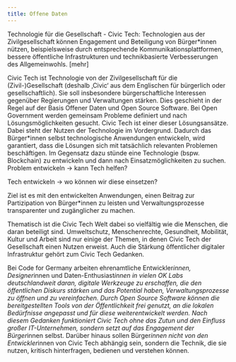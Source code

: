```yaml
---
title: Offene Daten
---
```

Technologie für die Gesellschaft - Civic Tech: Technologien aus der Zivilgesellschaft können Engagement und Beteiligung von Bürger*innen nützen, beispielsweise durch entsprechende Kommunikationsplattformen, bessere öffentliche Infrastrukturen und technikbasierte Verbesserungen des Allgemeinwohls. [mehr]

Civic Tech ist Technologie von der Zivilgesellschaft für die (Zivil-)Gesellschaft (deshalb ‚Civic‘ aus dem Englischen für bürgerlich oder gesellschaftlich). Sie soll insbesondere bürgerschaftliche Interessen gegenüber Regierungen und Verwaltungen stärken. Dies geschieht in der Regel auf der Basis Offener Daten und Open Source Software.
Bei Open Government werden gemeinsam Probleme definiert und nach Lösungsmöglichkeiten gesucht. Civic Tech ist einer dieser Lösungsansätze. Dabei steht der Nutzen der Technologie im Vordergrund. Dadurch das Bürger*innen selbst technologische Anwendungen entwickeln, wird garantiert, dass die Lösungen sich mit tatsächlich relevanten Problemen beschäftigen. Im Gegensatz dazu stünde eine Technologie (bspw. Blockchain) zu entwickeln und dann nach Einsatzmöglichkeiten zu suchen.
Problem entwickeln → kann Tech helfen?

Tech entwickeln → wo können wir diese einsetzen?  

Ziel ist es mit den entwickelten Anwendungen, einen Beitrag zur Partizipation von Bürger*innen zu leisten und Verwaltungsprozesse transparenter und zugänglicher zu machen.

Thematisch ist die Civic Tech Welt dabei so vielfältig wie die Menschen, die daran beteiligt sind. Umweltschutz, Menschenrechte, Gesundheit, Mobilität, Kultur und Arbeit sind nur einige der Themen, in denen Civic Tech der Gesellschaft einen Nutzen erweist. Auch die Stärkung öffentlicher digitaler Infrastruktur gehört zum Civic Tech Gedanken.

Bei Code for Germany arbeiten ehrenamtliche Entwickler*innen, Designer*innen und Daten-Enthusiast*innen in vielen OK Labs deutschlandweit daran, digitale Werkzeuge zu erschaffen, die den öffentlichen Diskurs stärken und das Potential haben, Verwaltungsprozesse zu öffnen und zu vereinfachen. Durch Open Source Software können die bereitgestellten Tools von der Öffentlichkeit frei genutzt, an die lokalen Bedürfnisse angepasst und für diese weiterentwickelt werden. Nach diesem Gedanken funktioniert Civic Tech ohne das Zutun und den Einfluss großer IT-Unternehmen, sondern setzt auf das Engagement der Bürger*innen selbst. Darüber hinaus sollen Bürger*innen nicht von den Entwickler*innen von Civic Tech abhängig sein, sondern die Technik, die sie nutzen, kritisch hinterfragen, bedienen und verstehen können.
